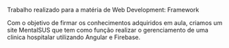 Trabalho realizado para a matéria de Web Development: Framework

Com o objetivo de firmar os conhecimentos adquiridos em aula, criamos um site MentalSUS que tem como função realizar o gerenciamento de uma clinica hospitalar utilizando Angular e Firebase.